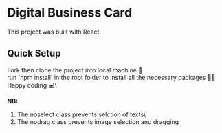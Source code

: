 
# Digital Business Card 
This project was built with React.


## Quick Setup
Fork then clone the project into local machine 🍴\
run 'npm install' in the root folder to install all the necessary packages 👩‍💻\
Happy coding 💻\

**NB:**
1. The noselect class prevents selction of texts\
1. The nodrag class prevents image selection and dragging


